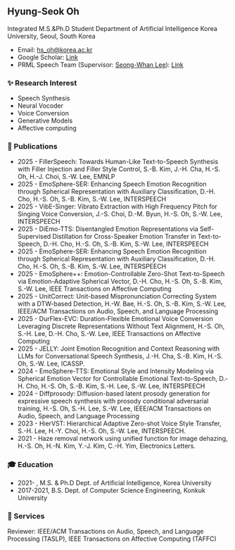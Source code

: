 ## Hyung-Seok Oh 
Integrated M.S.&Ph.D Student Department of Artificial Intelligence Korea University, Seoul, South Korea
 - Email: hs_oh@korea.ac.kr
 - Google Scholar: [Link](https://scholar.google.com/citations?user=pgJeqLIAAAAJ&hl=en)
 - PRML Speech Team (Supervisor: [Seong-Whan Lee](http://pr.korea.ac.kr/sub2_1.php?code=LSW)): [Link](https://prml-lab-speech-team.github.io/demo/)

### ✨ Research Interest
- Speech Synthesis
- Neural Vocoder
- Voice Conversion
- Generative Models
- Affective computing 

### 📖 Publications
- 2025 - FillerSpeech: Towards Human-Like Text-to-Speech Synthesis with Filler Injection and Filler Style Control, S.-B. Kim, J.-H. Cha, H.-S. Oh, H.-J. Choi, S.-W. Lee, EMNLP
- 2025 - EmoSphere-SER: Enhancing Speech Emotion Recognition through Spherical Representation with Auxiliary Classification, D.-H. Cho, H.-S. Oh, S.-B. Kim, S.-W. Lee, INTERSPEECH
- 2025 - VibE-Singer: Vibrato Extraction with High Frequency Pitch for Singing Voice Conversion, J.-S. Choi, D.-M. Byun, H.-S. Oh, S.-W. Lee, INTERSPEECH
- 2025 - DiEmo-TTS: Disentangled Emotion Representations via Self-Supervised Distillation for Cross-Speaker Emotion Transfer in Text-to-Speech, D.-H. Cho, H.-S. Oh, S.-B. Kim, S.-W. Lee, INTERSPEECH
- 2025 - EmoSphere-SER: Enhancing Speech Emotion Recognition through Spherical Representation with Auxiliary Classification, D.-H. Cho, H.-S. Oh, S.-B. Kim, S.-W. Lee, INTERSPEECH
- 2025 - EmoSphere++: Emotion-Controllable Zero-Shot Text-to-Speech via Emotion-Adaptive Spherical Vector, D.-H. Cho, H.-S. Oh, S.-B. Kim, S.-W. Lee, IEEE Transactions on Affective Computing
- 2025 - UnitCorrect: Unit-based Mispronunciation Correcting System with a DTW-based Detection, H.-W. Bae, H.-S. Oh, S.-B. Kim, S.-W. Lee, IEEE/ACM Transactions on Audio, Speech, and Language Processing
- 2025 - DurFlex-EVC: Duration-Flexible Emotional Voice Conversion Leveraging Discrete Representations Without Text Alignment, H.-S. Oh, S.-H. Lee, D.-H. Cho, S.-W. Lee, IEEE Transactions on Affective Computing
- 2025 - JELLY: Joint Emotion Recognition and Context Reasoning with LLMs for Conversational Speech Synthesis, J.-H. Cha, S.-B. Kim, H.-S. Oh, S.-W. Lee, ICASSP.
- 2024 - EmoSphere-TTS: Emotional Style and Intensity Modeling via Spherical Emotion Vector for Controllable Emotional Text-to-Speech, D.-H. Cho, H.-S. Oh, S.-B. Kim, S.-H. Lee, S.-W. Lee, INTERSPEECH
- 2024 - Diffprosody: Diffusion-based latent prosody generation for expressive speech synthesis with prosody conditional adversarial training, H.-S. Oh, S.-H. Lee, S.-W. Lee, IEEE/ACM Transactions on Audio, Speech, and Language Processing
- 2023 - HierVST: Hierarchical Adaptive Zero-shot Voice Style Transfer, S.-H. Lee, H.-Y. Choi, H.-S. Oh, S.-W. Lee, INTERSPEECH.
- 2021 - Haze removal network using unified function for image dehazing, H.-S. Oh, H.-N. Kim, Y.-J. Kim, C.-H. Yim, Electronics Letters.


### 🎓 Education
- 2021-    , M.S. & Ph.D Dept. of Artificial Intelligence, Korea University 
- 2017-2021, B.S. Dept. of Computer Science Engineering, Konkuk University
  
### 🎉 Services
Reviewer: IEEE/ACM Transactions on Audio, Speech, and Language Processing (TASLP), IEEE Transactions on Affective Computing (TAFFC)

<!--
**hsoh0306/hsoh0306** is a ✨ _special_ ✨ repository because its `README.md` (this file) appears on your GitHub profile.

Here are some ideas to get you started:

- 🔭 I’m currently working on ...
- 🌱 I’m currently learning ...
- 👯 I’m looking to collaborate on ...
- 🤔 I’m looking for help with ...
- 💬 Ask me about ...
- 📫 How to reach me: ...
- 😄 Pronouns: ...
- ⚡ Fun fact: ...
-->
